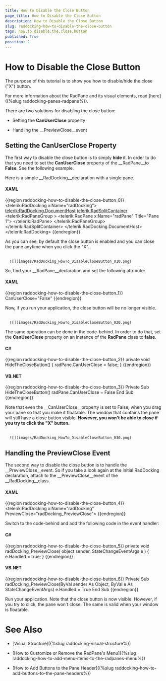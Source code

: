 ```yaml
---
title: How to Disable the Close Button
page_title: How to Disable the Close Button
description: How to Disable the Close Button
slug: raddocking-how-to-disable-the-close-button
tags: how,to,disable,the,close,button
published: True
position: 2
---
```


# How to Disable the Close Button



The purpose of this tutorial is to show you how to disable/hide the close ("X") button. 

For more information about the RadPane and its visual elements, read [here]({%slug raddocking-panes-radpane%}).

There are two solutions for disabling the close button:

* Setting the __CanUserClose__ property

* Handling the __PreviewClose__event

## Setting the CanUserClose Property

The first way to disable the close button is to simply __hide__ it. In order to do that you need to set the __CanUserClose__ property of the __RadPane__to __False__. See the following example.

Here is a simple __RadDocking__declaration with a single pane.

#### __XAML__

{{region raddocking-how-to-disable-the-close-button_0}}
	<telerik:RadDocking x:Name="radDocking">
	    <telerik:RadDocking.DocumentHost>
	        <telerik:RadSplitContainer>
	            <telerik:RadPaneGroup >
	                <telerik:RadPane x:Name="radPane" Title="Pane 1">
	                    <TextBlock Text="Some simple text here"></TextBlock>
	                </telerik:RadPane>
	            </telerik:RadPaneGroup>
	        </telerik:RadSplitContainer>
	    </telerik:RadDocking.DocumentHost>
	</telerik:RadDocking>
	{{endregion}}



As you can see, by default the close button is enabled and you can close the pane anytime when you click the "X".




         
      ![](images/RadDocking_HowTo_DisableCloseButton_010.png)

So, find your __RadPane__declaration and set the following attribute:

#### __XAML__

{{region raddocking-how-to-disable-the-close-button_1}}
	CanUserClose="False"
	{{endregion}}



Now, if you run your application, the close button will be no longer visible.




         
      ![](images/RadDocking_HowTo_DisableCloseButton_020.png)

The same operation can be done in the code-behind. In order to do that, set the __CanUserClose__ property on an instance of the __RadPane__ class to __false__.

#### __C#__

{{region raddocking-how-to-disable-the-close-button_2}}
	private void HideTheCloseButton()
	{
	    radPane.CanUserClose = false;
	}
	{{endregion}}



#### __VB.NET__

{{region raddocking-how-to-disable-the-close-button_3}}
	Private Sub HideTheCloseButton()
	    radPane.CanUserClose = False
	End Sub
	{{endregion}}



>

Note that even the __CanUserClose__property is set to False, when you drag your pane so that you make it floatable. The window that contains the pane will still have a close button visible. __However, you won't be able to close if you try to click the "X" button.__




         
      ![](images/RadDocking_HowTo_DisableCloseButton_030.png)

## Handling the PreviewClose Event

The second way to disable the close button is to handle the __PreviewClose__event. So if you take a look again at the initial RadDocking declaration, attach to the __PreviewClose__event of the __RadDocking__class.

#### __XAML__

{{region raddocking-how-to-disable-the-close-button_4}}
	<telerik:RadDocking x:Name="radDocking" PreviewClose="radDocking_PreviewClose">
	{{endregion}}



Switch to the code-behind and add the following code in the event handler:

#### __C#__

{{region raddocking-how-to-disable-the-close-button_5}}
	private void radDocking_PreviewClose( object sender, StateChangeEventArgs e )
	{
	    e.Handled = true;
	}
	{{endregion}}



#### __VB.NET__

{{region raddocking-how-to-disable-the-close-button_6}}
	Private Sub radDocking_PreviewClose(ByVal sender As Object, ByVal e As StateChangeEventArgs)
	    e.Handled = True
	End Sub
	{{endregion}}



Run your application. Note that the close button is now visible. However, if you try to click, the pane won't close. The same is valid when your window is floatable.

# See Also

 * [Visual Structure]({%slug raddocking-visual-structure%})

 * [How to Customize or Remove the RadPane's Menu]({%slug raddocking-how-to-add-menu-items-to-the-radpanes-menu%})

 * [How to Add Buttons to the Pane Header]({%slug raddocking-how-to-add-buttons-to-the-pane-headers%})
